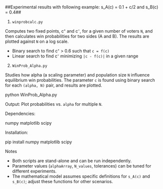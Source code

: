 ##Experimental results with following example: s_A(c) = 0.1 + c/2 and s_B(c) = 0.4##

1.  `winprobcalc.py`

Computes two fixed points, c⁺ and c⁻, for a given number of voters `N`, and then calculates win probabilities for two sides (A and B).
The results are plotted against `N` on a log scale.

* Binary search to find c⁺ > 0.6 such that `c = f(c)`
* Linear search to find  c⁻  minimizing `|c - f(c)|` in a given range


2.  `WinProb_Alpha.py`

Studies how alpha (a scaling parameter) and population size `N` influence equilibrium win probabilities. The parameter `c` is found using binary search for each `(alpha, N)` pair, and results are plotted.


python WinProb_Alpha.py

Output:  Plot probabilities vs. `alpha` for multiple `N`.


Dependencies:  

numpy
matplotlib
scipy

Installation: 

pip install numpy matplotlib scipy

Notes

* Both scripts are stand-alone and can be run independently.
* Parameter values (`alphaArray`, `N_values`, tolerances) can be tuned for different experiments.
* The mathematical model assumes specific definitions for `s_A(c)` and `s_B(c)`; adjust these functions for other scenarios.
